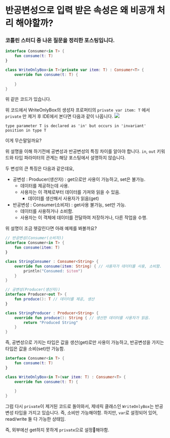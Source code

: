 # 반공변성으로 입력 받은 속성은 왜 비공개 처리 해야할까?

### 코틀린 스터디 중 나온 질문을 정리한 포스팅입니다.
```kotlin
interface Consumer<in T> {
	fun consume(t: T)
}

class WriteOnlyBox<in T>(private var item: T) : Consumer<T> {
    override fun consume(t: T) {
        
    }
}
```
위 같은 코드가 있습니다.

위 코드에서 WriteOnlyBox의 생성자 프로퍼티의 `private var item: T` 에서 `private` 만 제거 후 IDE에서 본다면 다음과 같이 나옵니다.
![](https://velog.velcdn.com/images/stopone3119/post/a1e40a8a-1539-4eb3-a10d-797c00fe2dc7/image.png)

`type parameter T is declared as 'in' but occurs in 'invariant' position in type T`

이게 무슨말일까요?

위 설명을 이해 하기전에 공변성과 반공변성의 특징 차이를 알아야 합니다.
`in`, `out` 키워드와 타입 파라미터의 관계는 해당 포스팅에서 설명하지 않습니다. 

두 변성의 큰 특징은 다음과 같은데요,
- 공변성 : Producer(생산자) : get으로만 사용이 가능하고, set은 불가능.
	- 데이터를 제공하는데 사용.
    - 사용자는 이 객체로부터 데이터를 가져와 읽을 수 있음.
    	- 데이터를 생산해서 사용자가 읽음(get)
- 반공변성 : Consumer(소비자) : get사용 불가능, set만 가능.
	- 데이터를 사용하거나 소비함.
    - 사용자는 이 객체에 데이터를 전달하여 저장하거나, 다른 작업을 수행.

위 설명이 조금 헷갈린다면 아래 예제를 봐볼까요?
```kotlin
// 반공변성(Consumer(소비자))
interface Consumer<in T> {
    fun consume(item: T)
}

class StringConsumer : Consumer<String> {
    override fun consume(item: String) { // 사용자가 데이터를 사용, 소비함.
        println("Consumed: $item")
    }
}

// 공변성(Producer(생산자))
interface Producer<out T> {
    fun produce(): T // 데이터를 제공, 생산
}

class StringProducer : Producer<String> {
    override fun produce(): String { // 생산한 데이터를 사용자가 읽음.
        return "Produced String"
    }
}


```
즉, 공변성으로 가지는 타입은 값을 생산(get)로만 사용이 가능하고,
반공변성을 가지는 타입은 값을 소비(set)만 가능함.

```kotlin
interface Consumer<in T> {
	fun consume(t: T)
}

class WriteOnlyBox<in T>(var item: T) : Consumer<T> {
    override fun consume(t: T) {
        
    }
}
```

그럼 다시 `private`이 제거된 코드로 돌아와서, 제네릭 클래스인 `WriteOnlyBox`는 반공변성 타입을 가지고 있습니다.
즉, 소비만 가능해야함. 하지만, `var`로 설정되어 있어, read/write 둘 다 가능한 상태임.

즉, 외부에선 get하지 못하게 `private`으로 설정해야함.
